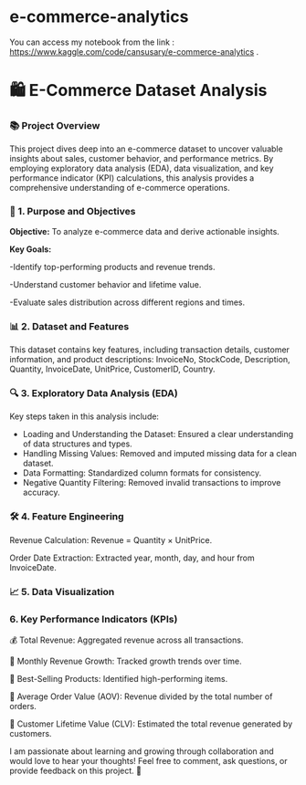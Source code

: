 # e-commerce-analytics

You can access my notebook from the link : https://www.kaggle.com/code/cansusary/e-commerce-analytics .

# 🛍️ E-Commerce Dataset Analysis

### 📚 Project Overview
This project dives deep into an e-commerce dataset to uncover valuable insights about sales, customer behavior, and performance metrics. By employing exploratory data analysis (EDA), data visualization, and key performance indicator (KPI) calculations, this analysis provides a comprehensive understanding of e-commerce operations.

### 🎯 1. Purpose and Objectives
**Objective:** To analyze e-commerce data and derive actionable insights.

**Key Goals:**

-Identify top-performing products and revenue trends.

-Understand customer behavior and lifetime value.

-Evaluate sales distribution across different regions and times.

### 📊 2. Dataset and Features
This dataset contains key features, including transaction details, customer information, and product descriptions: InvoiceNo, StockCode, Description, Quantity, InvoiceDate, UnitPrice, CustomerID, Country.

### 🔍 3. Exploratory Data Analysis (EDA)
Key steps taken in this analysis include:

- Loading and Understanding the Dataset: Ensured a clear understanding of data structures and types.
- Handling Missing Values: Removed and imputed missing data for a clean dataset.
- Data Formatting: Standardized column formats for consistency.
- Negative Quantity Filtering: Removed invalid transactions to improve accuracy.

### 🛠️ 4. Feature Engineering
Revenue Calculation: Revenue = Quantity × UnitPrice.

Order Date Extraction: Extracted year, month, day, and hour from InvoiceDate.

### 📈 5. Data Visualization
### 6. Key Performance Indicators (KPIs)
💰 Total Revenue: Aggregated revenue across all transactions.

📆 Monthly Revenue Growth: Tracked growth trends over time.

🎁 Best-Selling Products: Identified high-performing items.

🛒 Average Order Value (AOV): Revenue divided by the total number of orders.

👤 Customer Lifetime Value (CLV): Estimated the total revenue generated by customers.

I am passionate about learning and growing through collaboration and would love to hear your thoughts! Feel free to comment, ask questions, or provide feedback on this project. 🌟





